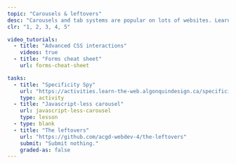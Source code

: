 ```yaml
---
topic: "Carousels & leftovers"
desc: "Carousels and tab systems are popular on lots of websites. Learn to implement a functional and reusable carousel without Javascript."
clr: "1, 2, 3, 4, 5"

video_tutorials:
  - title: "Advanced CSS interactions"
    videos: true
  - title: "Forms cheat sheet"
    url: forms-cheat-sheet

tasks:
  - title: "Specificity Spy"
    url: "https://activities.learn-the-web.algonquindesign.ca/specificity-spy/"
    type: activity
  - title: "Javascript-less carousel"
    url: javascript-less-carousel
    type: lesson
  - type: blank
  - title: "The leftovers"
    url: "https://github.com/acgd-webdev-4/the-leftovers"
    submit: "Submit nothing."
    graded-as: false
---
```


